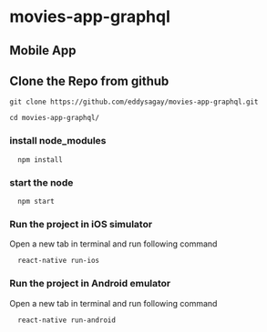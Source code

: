 # movies-app-graphql

## Mobile App


## Clone the Repo from  github

```
git clone https://github.com/eddysagay/movies-app-graphql.git
```


```
cd movies-app-graphql/
```

### install node_modules

```
  npm install
```

### start the node

```
  npm start
```

### Run the project in iOS simulator
Open a new tab in terminal and run following command
```
  react-native run-ios
```

### Run the project in Android emulator
Open a new tab in terminal and run following command
```
  react-native run-android
```